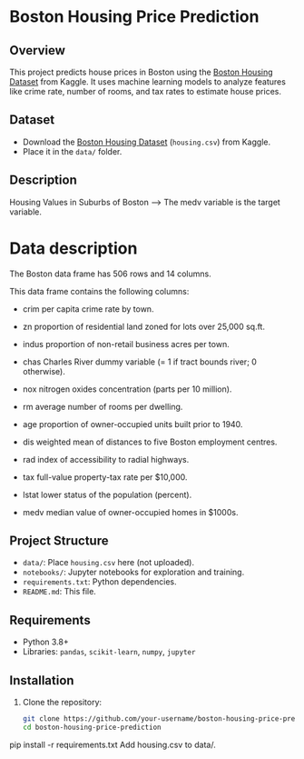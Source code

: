 # Boston Housing Price Prediction

## Overview
This project predicts house prices in Boston using the [Boston Housing Dataset](https://www.kaggle.com/c/boston-housing) from Kaggle. It uses machine learning models to analyze features like crime rate, number of rooms, and tax rates to estimate house prices.

## Dataset
- Download the [Boston Housing Dataset](https://www.kaggle.com/c/boston-housing) (`housing.csv`) from Kaggle.
- Place it in the `data/` folder.

## Description
Housing Values in Suburbs of Boston
--> The medv variable is the target variable.

# Data description
The Boston data frame has 506 rows and 14 columns.

This data frame contains the following columns:

- crim
per capita crime rate by town.

- zn
proportion of residential land zoned for lots over 25,000 sq.ft.

- indus
proportion of non-retail business acres per town.

- chas
Charles River dummy variable (= 1 if tract bounds river; 0 otherwise).

- nox
nitrogen oxides concentration (parts per 10 million).

- rm
average number of rooms per dwelling.

- age
proportion of owner-occupied units built prior to 1940.

- dis
weighted mean of distances to five Boston employment centres.

- rad
index of accessibility to radial highways.

- tax
full-value property-tax rate per $10,000.

- lstat
lower status of the population (percent).

- medv
median value of owner-occupied homes in $1000s.


## Project Structure
- `data/`: Place `housing.csv` here (not uploaded).
- `notebooks/`: Jupyter notebooks for exploration and training.
- `requirements.txt`: Python dependencies.
- `README.md`: This file.

## Requirements
- Python 3.8+
- Libraries: `pandas`, `scikit-learn`, `numpy`, `jupyter` 

## Installation
1. Clone the repository:
   ```bash
   git clone https://github.com/your-username/boston-housing-price-prediction.git
   cd boston-housing-price-prediction

pip install -r requirements.txt
Add housing.csv to data/.
